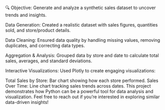 🔍 Objective: Generate and analyze a synthetic sales dataset to uncover trends and insights.

Data Generation: Created a realistic dataset with sales figures, quantities sold, and store/product details.

Data Cleaning: Ensured data quality by handling missing values, removing duplicates, and correcting data types.

Aggregation & Analysis: Grouped data by store and date to calculate total sales, averages, and standard deviations.

Interactive Visualizations: Used Plotly to create engaging visualizations:

Total Sales by Store: Bar chart showing how each store performed.
Sales Over Time: Line chart tracking sales trends across dates.
This project demonstrates how Python can be a powerful tool for data analysis and visualization. Feel free to reach out if you’re interested in exploring similar data-driven insights!
